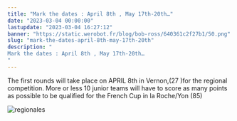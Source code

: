 ```yaml
---
title: "Mark the dates : April 8th , May 17th-20th…"
date: "2023-03-04 00:00:00"
lastupdate: "2023-03-04 16:27:12"
banner: "https://static.werobot.fr/blog/bob-ross/640361c2f27b1/50.png"
slug: "mark-the-dates-april-8th-may-17th-20th"
description: " 
Mark the dates : April 8th , May 17th-20th…
"
---
```

The first rounds will take place on APRIL 8th in Vernon,(27 )for the regional competition.
More or less 10 junior teams will have to score as many points as possible to be qualified for the French Cup in la Roche/Yon (85) 

![regionales](https://static.werobot.fr/blog/bob-ross/640361d4b7521/75.png)

    